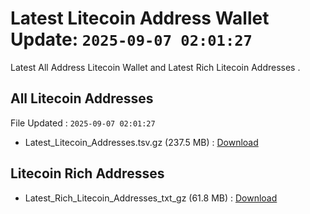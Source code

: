 # Latest Litecoin Address Wallet Update: `2025-09-07 02:01:27`

Latest All Address Litecoin Wallet and Latest Rich Litecoin Addresses .

## All Litecoin Addresses

File Updated : `2025-09-07 02:01:27`

- Latest_Litecoin_Addresses.tsv.gz (237.5 MB) : [Download](https://github.com/Pymmdrza/Rich-Address-Wallet/releases/tag/Litecoin)

## Litecoin Rich Addresses

- Latest_Rich_Litecoin_Addresses_txt_gz (61.8 MB) : [Download](https://github.com/Pymmdrza/Rich-Address-Wallet/releases/tag/Litecoin)
